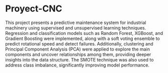 # Proyect-CNC
This project presents a predictive maintenance system for industrial machinery using supervised and unsupervised learning techniques. Regression and classification models such as Random Forest, XGBoost, and Gradient Boosting were implemented, along with a soft voting ensemble to predict rotational speed and detect failures. Additionally, clustering and Principal Component Analysis (PCA) were applied to explore the main components and uncover relationships among them, providing deeper insights into the data structure. The SMOTE technique was also used to address class imbalance, significantly improving model performance.
